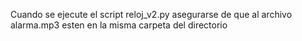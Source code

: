 Cuando se ejecute el script reloj_v2.py asegurarse de que al archivo alarma.mp3 esten en la misma carpeta del directorio

